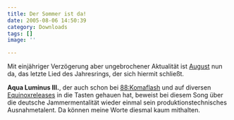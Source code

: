 ```yaml
---
title: Der Sommer ist da!
date: 2005-08-06 14:50:39
category: Downloads
tags: []
image: ''

---
```


Mit einjähriger Verzögerung aber ungebrochener Aktualität ist [August](/downloads) nun da, das letzte Lied des Jahresrings, der sich hiermit schließt.  

  

**Aqua Luminus III.**, der auch schon bei [88:Komaflash](http://www.88komaflash.de/) und auf diversen [Equinoxreleases](http://www.e-q-x.net) in die Tasten gehauen hat, beweist bei diesem Song über die deutsche Jammermentalität wieder einmal sein produktionstechnisches Ausnahmetalent. Da können meine Worte diesmal kaum mithalten.
